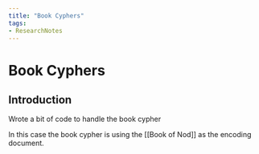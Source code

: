 ```yaml
---
title: "Book Cyphers"
tags:
- ResearchNotes
---
```


# Book Cyphers

## Introduction
Wrote a bit of code to handle the book cypher 

In this case the book cypher is using the [[Book of Nod]] as the encoding document.